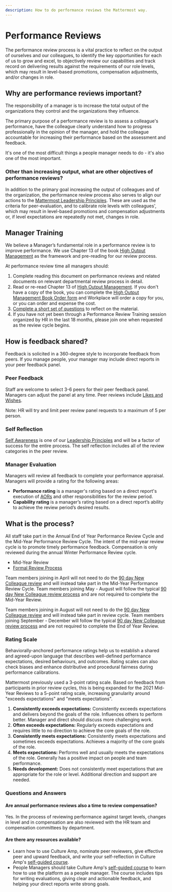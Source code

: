 ```yaml
---
description: How to do performance reviews the Mattermost way.
---
```


# Performance Reviews

The performance review process is a vital practice to reflect on the output of ourselves and our colleagues, to identify the key opportunities for each of us to grow and excel, to objectively review our capabilities and track record on delivering results against the requirements of our role levels, which may result in level-based promotions, compensation adjustments, and/or changes in role.

## Why are performance reviews important?

The responsibility of a manager is to increase the total output of the organizations they control and the organizations they influence.

The primary purpose of a performance review is to assess a colleague's performance, have the colleague clearly understand how to progress professionally in the opinion of the manager, and hold the colleague accountable for increasing their performance based on the assessment and feedback.

It's one of the most difficult things a people manager needs to do - it's also one of the most important.

### Other than increasing output, what are other objectives of performance reviews?

In addition to the primary goal increasing the output of colleagues and of the organization, the performance review process also serves to align our actions to the [Mattermost Leadership Principles](../../../../company/about-mattermost/#leadership-principles). These are used as the criteria for peer-evaluation, and to calibrate role levels with colleagues', which may result in level-based promotions and compensation adjustments or, if level expectations are repeatedly not met, changes in role.

## Manager Training 

We believe a Manager’s fundamental role in a performance review is to improve performance. We use Chapter 13 of the book [High Output Management](https://www.amazon.com/High-Output-Management-Andrew-Grove-ebook/dp/B015VACHOK) as the framework and pre-reading for our review process.

At performance review time all managers should:

1. Complete reading this document on performance reviews and related documents on relevant departmental review process in detail.
2. Read or re-read Chapter 13 of [High Output Management](https://www.amazon.com/High-Output-Management-Andrew-Grove-ebook/dp/B015VACHOK). If you don't have a copy of the book, you can complete the [High Output Management Book Order form](https://forms.gle/J2Aio3Lv1eK74ob3A) and Workplace will order a copy for you, or you can order and expense the cost.
3. [Complete a short set of questions](https://forms.gle/uG8VvFGcpSfQMdvz6) to reflect on the material.
4. If you have not yet been through a Performance Review Training session organized by HR in the last 18 months, please join one when requested as the review cycle begins.

## How is feedback shared?

Feedback is solicited in a 360-degree style to incorporate feedback from peers. If you manage people, your manager may include direct reports in your peer feedback panel.

### Peer Feedback 

Staff are welcome to select 3-6 peers for their peer feedback panel. Managers can adjust the panel at any time. 
Peer reviews include [Likes and Wishes](https://handbook.mattermost.com/company/about-mattermost/mindsets#likes-and-wishes). 

Note: HR will try and limit peer review panel requests to a maximum of 5 per person.

### Self Reflection

[Self Awareness](https://handbook.mattermost.com/company/about-mattermost#leadership-principles) is one of our [Leadership Principles](https://handbook.mattermost.com/company/about-mattermost#leadership-principles) and will be a factor of success for the entire process. The self reflection includes all of the review categories in the peer review.

### Manager Evaluation

Managers will review all feedback to complete your performance appraisal. Managers will provide a rating for the following areas:
 - **Performance rating** is a manager's rating based on a direct report's execution of [AORs](https://handbook.mattermost.com/operations/operations/areas-of-responsibility) and other responsibilities for the review period.
 - **Capability rating** is a manager’s rating based on a direct report’s ability to achieve the review period’s desired results.

## What is the process?

All staff take part in the Annual End of Year Performance Review Cycle and the Mid-Year Performance Review Cycle. The intent of the mid-year review cycle is to promote timely performance feedback. Compensation is only reviewed during the annual Winter Performance Review cycle.

* Mid-Year Review
* [Formal Review Process](https://handbook.mattermost.com/operations/people/performance-reviews-50/formal-review-process)
  
Team members joining in April will not need to do the [90 day New Colleague review](https://handbook.mattermost.com/contributors/onboarding#new-colleague-90-day-feedback-process) and will instead take part in the Mid-Year Performance Review Cycle. Team members joining May - August will follow the typical [90 day New Colleague review process](https://handbook.mattermost.com/contributors/onboarding#new-colleague-90-day-feedback-process) and are not required to complete the Mid-Year Review.

Team members joining in August will not need to do the [90 day New Colleague review](https://handbook.mattermost.com/contributors/onboarding#new-colleague-90-day-feedback-process) and will instead take part in  review cycle. Team members joining September - December will follow the typical [90 day New Colleague review process](https://handbook.mattermost.com/contributors/onboarding#new-colleague-90-day-feedback-process) and are not required to complete the End of Year Review.

### Rating Scale

Behaviorally-anchored performance ratings help us to establish a shared and agreed-upon language that describes well-defined performance expectations, desired behaviours, and outcomes. Rating scales can also check biases and enhance distributive and procedural fairness during performance calibrations.

Mattermost previously used a 3-point rating scale. Based on feedback from participants in prior review cycles, this is being expanded for the 2021 Mid-Year Reviews to a 5-point rating scale, increasing granularity around "exceeds expectations" and "meets expectations".

1. **Consistently exceeds expectations:** Consistently exceeds expectations and delivers beyond the goals of the role. Influences others to perform better. Manager and direct should discuss more challenging work.
2. **Often exceeds expectations:** Regularly exceeds expectations and requires little to no direction to achieve the core goals of the role.
3. **Consistently meets expectations:** Consistently meets expectations and sometimes exceeds expectations. Achieves a majority of the core goals of the role.
4. **Meets expectations:** Performs well and usually meets the expectations of the role. Generally has a positive impact on people and team performance.
5. **Needs development:** Does not consistently meet expectations that are appropriate for the role or level. Additional direction and support are needed.

### Questions and Answers

#### Are annual performance reviews also a time to review compensation?

Yes. In the process of reviewing performance against target levels, changes in level and in compensation are also reviewed with the HR team and compensation committees by department.

#### Are there any resources available?

- Learn how to use Culture Amp, nominate peer reviewers, give effective peer and upward feedback, and write your self-reflection in Culture Amp's [self-guided course](https://www.cultureamptraining.com/performance-reviews-for-employees).
- People Managers should take Culture Amp's [self-guided course](https://www.cultureamptraining.com/performance-for-managers) to learn how to use the platform as a people manager. The course includes tips for writing evaluations, giving clear and actionable feedback, and helping your direct reports write strong goals.
